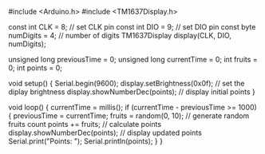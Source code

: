 #include <Arduino.h>
#include <TM1637Display.h>

const int CLK = 8; // set CLK pin
const int DIO = 9; // set DIO pin
const byte numDigits = 4; // number of digits
TM1637Display display(CLK, DIO, numDigits);

unsigned long previousTime = 0;
unsigned long currentTime = 0;
int fruits = 0;
int points = 0;

void setup() {
 Serial.begin(9600);
 display.setBrightness(0x0f); // set the diplay brightness
 display.showNumberDec(points); // display initial points
}

void loop() {
 currentTime = millis();
 if (currentTime - previousTime >= 1000) {
    previousTime = currentTime;
    fruits = random(0, 10); // generate random fruits count
    points += fruits; // calculate points
    display.showNumberDec(points); // display updated points
    Serial.print("Points: ");
    Serial.println(points);
 }
}
